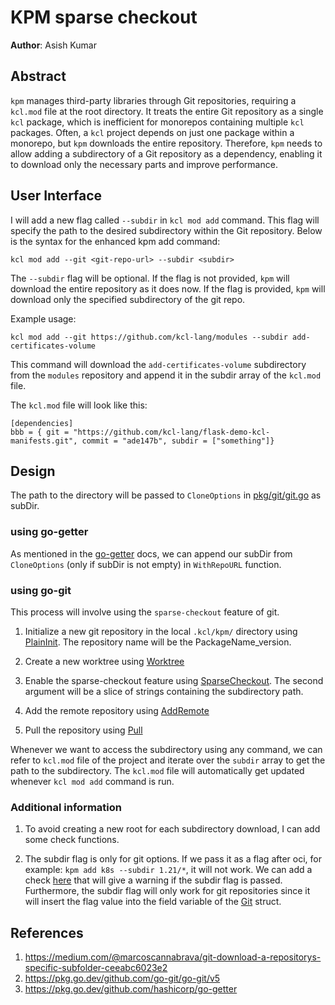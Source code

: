 # KPM sparse checkout

**Author**: Asish Kumar

## Abstract

`kpm` manages third-party libraries through Git repositories, requiring a `kcl.mod` file at the root directory. It treats the entire Git repository as a single `kcl` package, which is inefficient for monorepos containing multiple `kcl` packages. Often, a `kcl` project depends on just one package within a monorepo, but `kpm` downloads the entire repository. Therefore, `kpm` needs to allow adding a subdirectory of a Git repository as a dependency, enabling it to download only the necessary parts and improve performance.

## User Interface

I will add a new flag called `--subdir` in `kcl mod add` command.  This flag will specify the path to the desired subdirectory within the Git repository. Below is the syntax for the enhanced kpm add command:

```
kcl mod add --git <git-repo-url> --subdir <subdir> 
```

The `--subdir` flag will be optional. If the flag is not provided, `kpm` will download the entire repository as it does now. If the flag is provided, `kpm` will download only the specified subdirectory of the git repo.

Example usage: 

```
kcl mod add --git https://github.com/kcl-lang/modules --subdir add-certificates-volume 
```

This command will download the `add-certificates-volume` subdirectory from the `modules` repository and append it in the subdir array of the `kcl.mod` file.

The `kcl.mod` file will look like this:

```
[dependencies]
bbb = { git = "https://github.com/kcl-lang/flask-demo-kcl-manifests.git", commit = "ade147b", subdir = ["something"]}
```

## Design 

The path to the directory will be passed to `CloneOptions` in [pkg/git/git.go](https://github.com/kcl-lang/kpm/blob/d20b1acdc988f600c8f8465ecd9fe04225e19149/pkg/git/git.go#L19) as subDir.  

### using go-getter

As mentioned in the [go-getter](https://pkg.go.dev/github.com/hashicorp/go-getter#readme-subdirectories) docs, we can append our subDir from `CloneOptions` (only if subDir is not empty) in `WithRepoURL` function. 

### using go-git

This process will involve using the `sparse-checkout` feature of git. 

1. Initialize a new git repository in the local `.kcl/kpm/` directory using [PlainInit](https://pkg.go.dev/github.com/go-git/go-git#PlainInit). The repository name will be the PackageName_version.

2. Create a new worktree using [Worktree](https://pkg.go.dev/github.com/go-git/go-git/v5#Repository.Worktree)

3. Enable the sparse-checkout feature using [SparseCheckout](https://pkg.go.dev/github.com/go-git/go-git/v5#Worktree.SparseCheckout). The second argument will be a slice of strings containing the subdirectory path.

4. Add the remote repository using [AddRemote](https://pkg.go.dev/github.com/go-git/go-git/v5#Repository.CreateRemote)

5. Pull the repository using [Pull](https://pkg.go.dev/github.com/go-git/go-git/v5#Worktree.Pull)

Whenever we want to access the subdirectory using any command, we can refer to `kcl.mod` file of the project and iterate over the `subdir` array to get the path to the subdirectory. The `kcl.mod` file will automatically get updated whenever `kcl mod add` command is run.

### Additional information

1. To avoid creating a new root for each subdirectory download, I can add some check functions.

2. The subdir flag is only for git options. If we pass it as a flag after oci, for example: `kpm add k8s --subdir 1.21/*`, it will not work. We can add a check [here](https://github.com/kcl-lang/kpm/blob/92158183556d39545bc0734a1e24284344ff3d9e/pkg/cmd/cmd_add.go#L154) that will give a warning if the subdir flag is passed. Furthermore, the subdir flag will only work for git repositories since it will insert the flag value into the field variable of the [Git](https://github.com/kcl-lang/kpm/blob/92158183556d39545bc0734a1e24284344ff3d9e/pkg/package/modfile.go#L375) struct.

## References 

1. https://medium.com/@marcoscannabrava/git-download-a-repositorys-specific-subfolder-ceeabc6023e2
2. https://pkg.go.dev/github.com/go-git/go-git/v5
3. https://pkg.go.dev/github.com/hashicorp/go-getter
